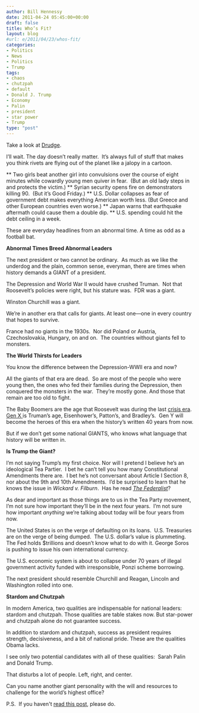 ```yaml
---
author: Bill Hennessy
date: 2011-04-24 05:45:00+00:00
draft: false
title: Who’s Fit?
layout: blog
#url: e/2011/04/23/whos-fit/
categories:
- Politics
- News
- Politics
- Trump
tags:
- chaos
- chutzpah
- default
- Donald J. Trump
- Economy
- Palin
- president
- star power
- Trump
type: "post"
---
```


Take a look at [Drudge](https://drudgereport.com/).

I’ll wait. The day doesn’t really matter.  It’s always full of stuff that makes you think rivets are flying out of the planet like a jalopy in a cartoon.




** Two girls beat another girl into convulsions over the course of eight minutes while cowardly young men quiver in fear.  (But an old lady steps in and protects the victim.)
** Syrian security opens fire on demonstrators killing 90.  (But it’s Good Friday.)
** U.S. Dollar collapses as fear of government debt makes everything American worth less. (But Greece and other European countries even worse.)
** Japan warns that earthquake aftermath could cause them a double dip.
** U.S. spending could hit the debt ceiling in a week.


These are everyday headlines from an abnormal time. A time as odd as a football bat.

**Abnormal Times Breed Abnormal Leaders**

The next president or two cannot be ordinary.  As much as we like the underdog and the plain, common sense, everyman, there are times when history demands a GIANT of a president.

The Depression and World War II would have crushed Truman.  Not that Roosevelt’s policies were right, but his stature was.  FDR was a giant.

Winston Churchill was a giant.

We’re in another era that calls for giants. At least one—one in every country that hopes to survive.

France had no giants in the 1930s.  Nor did Poland or Austria, Czechoslovakia, Hungary, on and on.  The countries without giants fell to monsters.

**The World Thirsts for Leaders**

You know the difference between the Depression-WWII era and now?

All the giants of that era are dead.  So are most of the people who were young then, the ones who fed their families during the Depression, then conquered the monsters in the war.  They’re mostly gone. And those that remain are too old to fight.

The Baby Boomers are the age that Roosevelt was during the last [crisis era](https://blog.lifecourse.com/2010/01/latest-predictions-for-the-fourth-turning/). [ Gen X ](https://blog.lifecourse.com/2009/12/generation-kill-doesnt-do-powerpoints/)is Truman’s age, Eisenhower’s, Patton’s, and Bradley’s.  Gen Y will become the heroes of this era when the history’s written 40 years from now.

But if we don’t get some national GIANTS, who knows what language that history will be written in.

**Is Trump the Giant?**

I’m not saying Trump’s my first choice. Nor will I pretend I believe he’s an ideological Tea Partier.  I bet he can’t tell you how many Constitutional Amendments there are.  I bet he’s not conversant about Article I Section 8, nor about the 9th and 10th Amendments.  I’d be surprised to learn that he knows the issue in _Wickard v. Filburn_.  Has he read _[The Federalist](https://www.constitution.org/fed/federa00.htm)_?

As dear and important as those things are to us in the Tea Party movement, I’m not sure how important they’ll be in the next four years.  I’m not sure how important _anything_ we’re talking about today will be four years from now.

The United States is on the verge of defaulting on its loans.  U.S. Treasuries are on the verge of being dumped.  The U.S. dollar’s value is plummeting.  The Fed holds $trillions and doesn’t know what to do with it. George Soros is pushing to issue his own international currency.

The U.S. economic system is about to collapse under 70 years of illegal government activity funded with irresponsible, Ponzi scheme borrowing.

The next president should resemble Churchill and Reagan, Lincoln and Washington rolled into one.

**Stardom and Chutzpah**

In modern America, two qualities are indispensable for national leaders: stardom and chutzpah. Those qualities are table stakes now. But star-power and chutzpah alone do not guarantee success.

In addition to stardom and chutzpah, success as president requires strength, decisiveness, and a bit of national pride. These are the qualities Obama lacks.

I see only two potential candidates with all of these qualities:  Sarah Palin and Donald Trump.

That disturbs a lot of people. Left, right, and center.

Can you name another giant personality with the will and resources to challenge for the world’s highest office?

P.S.  If you haven't [read this post](https://hennessysview.com/latest/dont-look-for-quick-fixes/), please do.
